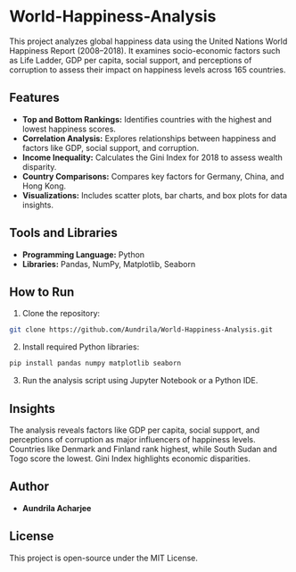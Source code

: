 # World-Happiness-Analysis
This project analyzes global happiness data using the United Nations World Happiness Report (2008–2018). It examines socio-economic factors such as Life Ladder, GDP per capita, social support, and perceptions of corruption to assess their impact on happiness levels across 165 countries.

## Features
- **Top and Bottom Rankings:** Identifies countries with the highest and lowest happiness scores.
- **Correlation Analysis:** Explores relationships between happiness and factors like GDP, social support, and corruption.
- **Income Inequality:** Calculates the Gini Index for 2018 to assess wealth disparity.
- **Country Comparisons:** Compares key factors for Germany, China, and Hong Kong.
- **Visualizations:** Includes scatter plots, bar charts, and box plots for data insights.

## Tools and Libraries
- **Programming Language:** Python
- **Libraries:** Pandas, NumPy, Matplotlib, Seaborn

## How to Run
1. Clone the repository:
```bash
git clone https://github.com/Aundrila/World-Happiness-Analysis.git
```
2. Install required Python libraries:
```bash
pip install pandas numpy matplotlib seaborn
```
3. Run the analysis script using Jupyter Notebook or a Python IDE.

## Insights
The analysis reveals factors like GDP per capita, social support, and perceptions of corruption as major influencers of happiness levels. Countries like Denmark and Finland rank highest, while South Sudan and Togo score the lowest. Gini Index highlights economic disparities.

## Author
- **Aundrila Acharjee**


## License
This project is open-source under the MIT License.










